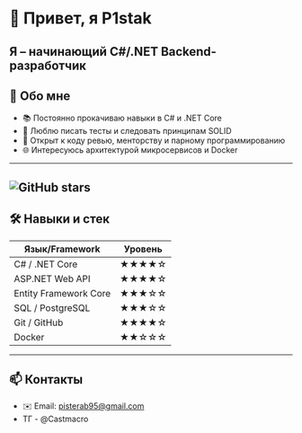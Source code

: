 # 👋 Привет, я P1stak

Я – начинающий C#/.NET Backend-разработчик
---

## 🚀 Обо мне
- 📚 Постоянно прокачиваю навыки в C# и .NET Core  
- 🎯 Люблю писать тесты и следовать принципам SOLID  
- 🤝 Открыт к коду ревью, менторству и парному программированию  
- 🌐 Интересуюсь архитектурой микросервисов и Docker  

---
![GitHub stars](https://img.shields.io/github/stars/P1stak/your-repository?style=social)
---

## 🛠 Навыки и стек
| Язык/Framework        | Уровень    |
|-----------------------|------------|
| C# / .NET Core        | ★★★★☆      |
| ASP.NET Web API       | ★★★★☆      |
| Entity Framework Core | ★★★☆☆      |
| SQL / PostgreSQL      | ★★★☆☆      |
| Git / GitHub          | ★★★★☆      |
| Docker                | ★★☆☆☆      |

---

## 📫 Контакты
- ✉️ Email: pisterab95@gmail.com
- ТГ - @Castmacro
